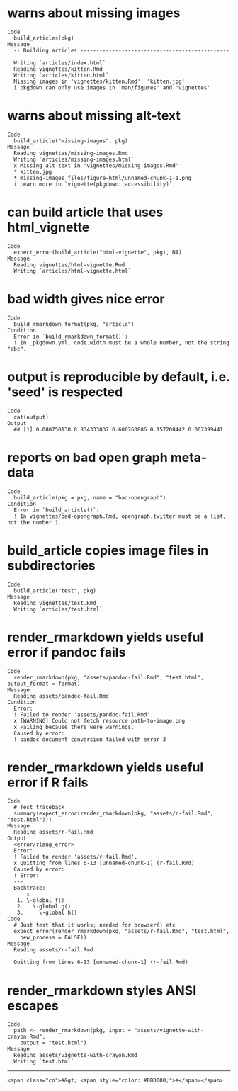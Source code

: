 # warns about missing images

    Code
      build_articles(pkg)
    Message
      -- Building articles -----------------------------------------------------------
      Writing `articles/index.html`
      Reading vignettes/kitten.Rmd
      Writing `articles/kitten.html`
      Missing images in 'vignettes/kitten.Rmd': 'kitten.jpg'
      i pkgdown can only use images in 'man/figures' and 'vignettes'

# warns about missing alt-text

    Code
      build_article("missing-images", pkg)
    Message
      Reading vignettes/missing-images.Rmd
      Writing `articles/missing-images.html`
      x Missing alt-text in 'vignettes/missing-images.Rmd'
      * kitten.jpg
      * missing-images_files/figure-html/unnamed-chunk-1-1.png
      i Learn more in `vignette(pkgdown::accessibility)`.

# can build article that uses html_vignette

    Code
      expect_error(build_article("html-vignette", pkg), NA)
    Message
      Reading vignettes/html-vignette.Rmd
      Writing `articles/html-vignette.html`

# bad width gives nice error

    Code
      build_rmarkdown_format(pkg, "article")
    Condition
      Error in `build_rmarkdown_format()`:
      ! In _pkgdown.yml, code.width must be a whole number, not the string "abc".

# output is reproducible by default, i.e. 'seed' is respected

    Code
      cat(output)
    Output
      ## [1] 0.080750138 0.834333037 0.600760886 0.157208442 0.007399441

# reports on bad open graph meta-data

    Code
      build_article(pkg = pkg, name = "bad-opengraph")
    Condition
      Error in `build_article()`:
      ! In vignettes/bad-opengraph.Rmd, opengraph.twitter must be a list, not the number 1.

# build_article copies image files in subdirectories

    Code
      build_article("test", pkg)
    Message
      Reading vignettes/test.Rmd
      Writing `articles/test.html`

# render_rmarkdown yields useful error if pandoc fails

    Code
      render_rmarkdown(pkg, "assets/pandoc-fail.Rmd", "test.html", output_format = format)
    Message
      Reading assets/pandoc-fail.Rmd
    Condition
      Error:
      ! Failed to render 'assets/pandoc-fail.Rmd'.
      x [WARNING] Could not fetch resource path-to-image.png
      x Failing because there were warnings.
      Caused by error:
      ! pandoc document conversion failed with error 3

# render_rmarkdown yields useful error if R fails

    Code
      # Test traceback
      summary(expect_error(render_rmarkdown(pkg, "assets/r-fail.Rmd", "test.html")))
    Message
      Reading assets/r-fail.Rmd
    Output
      <error/rlang_error>
      Error:
      ! Failed to render 'assets/r-fail.Rmd'.
      x Quitting from lines 6-13 [unnamed-chunk-1] (r-fail.Rmd)
      Caused by error:
      ! Error!
      ---
      Backtrace:
          x
       1. \-global f()
       2.   \-global g()
       3.     \-global h()
    Code
      # Just test that it works; needed for browser() etc
      expect_error(render_rmarkdown(pkg, "assets/r-fail.Rmd", "test.html",
        new_process = FALSE))
    Message
      Reading assets/r-fail.Rmd
      
      Quitting from lines 6-13 [unnamed-chunk-1] (r-fail.Rmd)

# render_rmarkdown styles ANSI escapes

    Code
      path <- render_rmarkdown(pkg, input = "assets/vignette-with-crayon.Rmd",
        output = "test.html")
    Message
      Reading assets/vignette-with-crayon.Rmd
      Writing `test.html`

---

    <span class="co">#&gt; <span style="color: #BB0000;">X</span></span>

